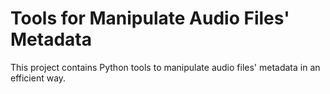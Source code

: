 # Tools for Manipulate Audio Files' Metadata

This project contains Python tools to manipulate audio files' metadata in an efficient way.
